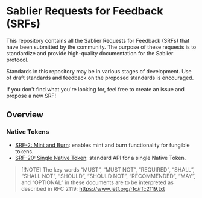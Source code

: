 # Sablier Requests for Feedback (SRFs)

This repository contains all the Sablier Requests for Feedback (SRFs) that have been submitted by the community. The
purpose of these requests is to standardize and provide high-quality documentation for the Sablier protocol.

Standards in this repository may be in various stages of development. Use of draft standards and feedback on the
proposed standards is encouraged.

If you don't find what you're looking for, feel free to create an issue and propose a new SRF!

## Overview

### Native Tokens

- [SRF-2: Mint and Burn](./SRFs/srf-2.md): enables mint and burn functionality for fungible tokens.
- [SRF-20: Single Native Token](./SRFs/srf-20.md): standard API for a single Native Token.

> [!NOTE] The key words “MUST”, “MUST NOT”, “REQUIRED”, “SHALL”, “SHALL NOT”, “SHOULD”, “SHOULD NOT”, “RECOMMENDED”,
> “MAY”, and “OPTIONAL” in these documents are to be interpreted as described in RFC 2119:
> https://www.ietf.org/rfc/rfc2119.txt
